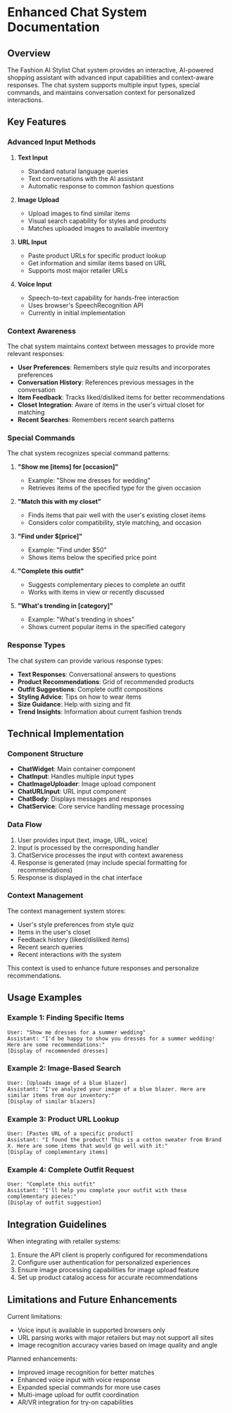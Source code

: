 # Enhanced Chat System Documentation

## Overview

The Fashion AI Stylist Chat system provides an interactive, AI-powered shopping assistant with advanced input capabilities and context-aware responses. The chat system supports multiple input types, special commands, and maintains conversation context for personalized interactions.

## Key Features

### Advanced Input Methods

1. **Text Input**
   - Standard natural language queries
   - Text conversations with the AI assistant
   - Automatic response to common fashion questions

2. **Image Upload**
   - Upload images to find similar items
   - Visual search capability for styles and products
   - Matches uploaded images to available inventory

3. **URL Input**
   - Paste product URLs for specific product lookup
   - Get information and similar items based on URL
   - Supports most major retailer URLs

4. **Voice Input**
   - Speech-to-text capability for hands-free interaction
   - Uses browser's SpeechRecognition API
   - Currently in initial implementation

### Context Awareness

The chat system maintains context between messages to provide more relevant responses:

- **User Preferences**: Remembers style quiz results and incorporates preferences
- **Conversation History**: References previous messages in the conversation
- **Item Feedback**: Tracks liked/disliked items for better recommendations
- **Closet Integration**: Aware of items in the user's virtual closet for matching
- **Recent Searches**: Remembers recent search patterns

### Special Commands

The chat system recognizes special command patterns:

1. **"Show me [items] for [occasion]"**
   - Example: "Show me dresses for wedding"
   - Retrieves items of the specified type for the given occasion

2. **"Match this with my closet"**
   - Finds items that pair well with the user's existing closet items
   - Considers color compatibility, style matching, and occasion

3. **"Find under $[price]"**
   - Example: "Find under $50"
   - Shows items below the specified price point

4. **"Complete this outfit"**
   - Suggests complementary pieces to complete an outfit
   - Works with items in view or recently discussed

5. **"What's trending in [category]"**
   - Example: "What's trending in shoes"
   - Shows current popular items in the specified category

### Response Types

The chat system can provide various response types:

- **Text Responses**: Conversational answers to questions
- **Product Recommendations**: Grid of recommended products
- **Outfit Suggestions**: Complete outfit compositions
- **Styling Advice**: Tips on how to wear items
- **Size Guidance**: Help with sizing and fit
- **Trend Insights**: Information about current fashion trends

## Technical Implementation

### Component Structure

- **ChatWidget**: Main container component
- **ChatInput**: Handles multiple input types
- **ChatImageUploader**: Image upload component
- **ChatURLInput**: URL input component
- **ChatBody**: Displays messages and responses
- **ChatService**: Core service handling message processing

### Data Flow

1. User provides input (text, image, URL, voice)
2. Input is processed by the corresponding handler
3. ChatService processes the input with context awareness
4. Response is generated (may include special formatting for recommendations)
5. Response is displayed in the chat interface

### Context Management

The context management system stores:

- User's style preferences from style quiz
- Items in the user's closet
- Feedback history (liked/disliked items)
- Recent search queries
- Recent interactions with the system

This context is used to enhance future responses and personalize recommendations.

## Usage Examples

### Example 1: Finding Specific Items

```
User: "Show me dresses for a summer wedding"
Assistant: "I'd be happy to show you dresses for a summer wedding! Here are some recommendations:"
[Display of recommended dresses]
```

### Example 2: Image-Based Search

```
User: [Uploads image of a blue blazer]
Assistant: "I've analyzed your image of a blue blazer. Here are similar items from our inventory:"
[Display of similar blazers]
```

### Example 3: Product URL Lookup

```
User: [Pastes URL of a specific product]
Assistant: "I found the product! This is a cotton sweater from Brand X. Here are some items that would go well with it:"
[Display of complementary items]
```

### Example 4: Complete Outfit Request

```
User: "Complete this outfit"
Assistant: "I'll help you complete your outfit with these complementary pieces:"
[Display of outfit suggestion]
```

## Integration Guidelines

When integrating with retailer systems:

1. Ensure the API client is properly configured for recommendations
2. Configure user authentication for personalized experiences
3. Ensure image processing capabilities for image upload feature
4. Set up product catalog access for accurate recommendations

## Limitations and Future Enhancements

Current limitations:

- Voice input is available in supported browsers only
- URL parsing works with major retailers but may not support all sites
- Image recognition accuracy varies based on image quality and angle

Planned enhancements:

- Improved image recognition for better matches
- Enhanced voice input with voice response
- Expanded special commands for more use cases
- Multi-image upload for outfit coordination
- AR/VR integration for try-on capabilities